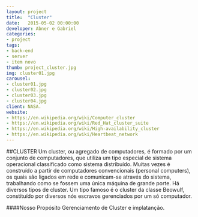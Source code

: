 ```yaml
---
layout: project
title:  "Cluster"
date:   2015-05-02 00:00:00
developer: Abner e Gabriel
categories:
- project
tags:
- back-end
- server
- item novo
thumb: project_cluster.jpg
img: cluster01.jpg
carousel:
- cluster01.jpg
- cluster02.jpg
- cluster03.jpg
- cluster04.jpg
client: NASA.
website: 
- https://en.wikipedia.org/wiki/Computer_cluster
- https://en.wikipedia.org/wiki/Red_Hat_cluster_suite
- https://en.wikipedia.org/wiki/High-availability_cluster
- https://en.wikipedia.org/wiki/Heartbeat_network
---
```

##CLUSTER
Um cluster, ou agregado de computadores, é formado por um conjunto de computadores, que utiliza um tipo especial de sistema operacional classificado como sistema distribuído. Muitas vezes é construído a partir de computadores convencionais (personal computers), os quais são ligados em rede e comunicam-se através do sistema, trabalhando como se fossem uma única máquina de grande porte. Há diversos tipos de cluster. Um tipo famoso é o cluster da classe Beowulf, constituído por diversos nós escravos gerenciados por um só computador.

####Nosso Propósito
Gerenciamento de Cluster e implatanção.
